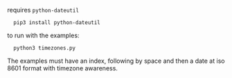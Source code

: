 requires `python-dateutil`

```
  pip3 install python-dateutil
```

to run with the examples:

```
  python3 timezones.py
```

The examples must have an index, following by space and then a date at iso 8601 format
with timezone awareness.

